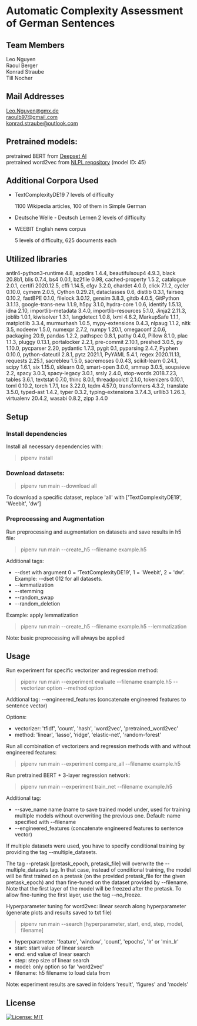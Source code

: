 # Automatic Complexity Assessment of German Sentences
## Team Members
Leo Nguyen </br>
Raoul Berger </br>
Konrad Straube </br>
Till Nocher </br>

## Mail Addresses
Leo.Nguyen@gmx.de </br>
raoulb97@gmail.com </br>
konrad.straube@outlook.com </br>


## Pretrained models:
pretrained BERT from [Deepset AI](https://deepset.ai/german-bert) </br>
pretrained word2vec from [NLPL repository](http://vectors.nlpl.eu/repository/) (model ID: 45)

## Additional Corpora Used
* TextComplexityDE19
  7 levels of difficulty
  
  1100 Wikipedia articles, 100 of them in Simple German

* Deutsche Welle - Deutsch Lernen
  2 levels of difficulty

* WEEBIT
  English news corpus
  
  5 levels of difficulty, 625 documents each

## Utilized libraries

antlr4-python3-runtime 4.8,
appdirs 1.4.4,
beautifulsoup4 4.9.3,
black 20.8b1,
blis 0.7.4,
bs4 0.0.1,
bz2file 0.98,
cached-property 1.5.2,
catalogue 2.0.1,
certifi 2020.12.5,
cffi 1.14.5,
cfgv 3.2.0,
chardet 4.0.0,
click 7.1.2,
cycler 0.10.0,
cymem 2.0.5,
Cython 0.29.21,
dataclasses 0.6,
distlib 0.3.1,
fairseq 0.10.2,
fastBPE 0.1.0,
filelock 3.0.12,
gensim 3.8.3,
gitdb 4.0.5,
GitPython 3.1.13,
google-trans-new 1.1.9,
h5py 3.1.0,
hydra-core 1.0.6,
identify 1.5.13,
idna 2.10,
importlib-metadata 3.4.0,
importlib-resources 5.1.0,
Jinja2 2.11.3,
joblib 1.0.1,
kiwisolver 1.3.1,
langdetect 1.0.8,
lxml 4.6.2,
MarkupSafe 1.1.1,
matplotlib 3.3.4,
murmurhash 1.0.5,
mypy-extensions 0.4.3,
nlpaug 1.1.2,
nltk 3.5,
nodeenv 1.5.0,
numexpr 2.7.2,
numpy 1.20.1,
omegaconf 2.0.6,
packaging 20.9,
pandas 1.2.2,
pathspec 0.8.1,
pathy 0.4.0,
Pillow 8.1.0,
plac 1.1.3,
pluggy 0.13.1,
portalocker 2.2.1,
pre-commit 2.10.1,
preshed 3.0.5,
py 1.10.0,
pycparser 2.20,
pydantic 1.7.3,
pygit 0.1,
pyparsing 2.4.7,
Pyphen 0.10.0,
python-dateutil 2.8.1,
pytz 2021.1,
PyYAML 5.4.1,
regex 2020.11.13,
requests 2.25.1,
sacrebleu 1.5.0,
sacremoses 0.0.43,
scikit-learn 0.24.1,
scipy 1.6.1,
six 1.15.0,
sklearn 0.0,
smart-open 3.0.0,
smmap 3.0.5,
soupsieve 2.2,
spacy 3.0.3,
spacy-legacy 3.0.1,
srsly 2.4.0,
stop-words 2018.7.23,
tables 3.6.1,
textstat 0.7.0,
thinc 8.0.1,
threadpoolctl 2.1.0,
tokenizers 0.10.1,
toml 0.10.2,
torch 1.7.1,
tox 3.22.0,
tqdm 4.57.0,
transformers 4.3.2,
translate 3.5.0,
typed-ast 1.4.2,
typer 0.3.2,
typing-extensions 3.7.4.3,
urllib3 1.26.3,
virtualenv 20.4.2,
wasabi 0.8.2,
zipp 3.4.0


## Setup

### Install dependencies
Install all necessary dependencies with:

> pipenv install 

### Download datasets: 

> pipenv run main --download all

To download a specific dataset, replace 'all' with ['TextComplexityDE19', 'Weebit', 'dw']

### Preprocessing and Augmentation
Run preprocessing and augmentation on datasets and save results in h5 file:

> pipenv run main --create_h5 --filename example.h5 

Additional tags: 
- --dset with argument 0 = 'TextComplexityDE19', 1 = 'Weebit', 2 = 'dw'. Example: --dset 012 for all datasets.
- --lemmatization
- --stemming
- --random_swap
- --random_deletion

Example: apply lemmatization

> pipenv run main --create_h5 --filename example.h5 --lemmatization

Note: basic preprocessing will always be applied 


## Usage

Run experiment for specific vectorizer and regression method:

> pipenv run main --experiment evaluate --filename example.h5 --vectorizer option --method option 

Addtional tag: --engineered_features (concatenate engineered features to sentence vector)

Options:

- vectorizer: 'tfidf', 'count', 'hash', 'word2vec', 'pretrained_word2vec'
- method: 'linear', 'lasso', 'ridge', 'elastic-net', 'random-forest' 

Run all combination of vectorizers and regression methods with and without engineered features:

> pipenv run main --experiment compare_all --filename example.h5

Run pretrained BERT + 3-layer regression network:

> pipenv run main --experiment train_net --filename example.h5

Additional tag: 
- --save_name name (name to save trained model under, used for training multiple models without overwriting the previous one. Default: name specified with --filename
- --engineered_features (concatenate engineered features to sentence vector)

If multiple datasets were used, you have to specify conditional training by providing the tag --multiple_datasets.

The tag --pretask [pretask_epoch, pretask_file] will overwrite the --multiple_datasets tag. In that case, instead of conditional training, the model will be first trained on a pretask (on the provided pretask_file for the given pretask_epoch) and than fine-tuned on the dataset provided by --filename. Note that the first layer of the model will be freezed after the pretask. To allow fine-tuning the first layer, use the tag --no_freeze. 

Hyperparameter tuning for word2vec: linear search along hyperparameter (generate plots and results saved to txt file)

> pipenv run main --search [hyperparameter, start, end, step, model, filename]

- hyperparameter: 'feature', 'window', 'count', 'epochs', 'lr' or 'min_lr' </br>
- start: start value of linear search </br>
- end: end value of linear search </br>
- step: step size of linear search </br>
- model: only option so far 'word2vec' </br>
- filename: h5 filename to load data from </br>

Note: experiment results are saved in folders 'result', 'figures' and 'models'

## License

[![License: MIT](https://img.shields.io/badge/License-MIT-yellow.svg)](https://opensource.org/licenses/MIT)







